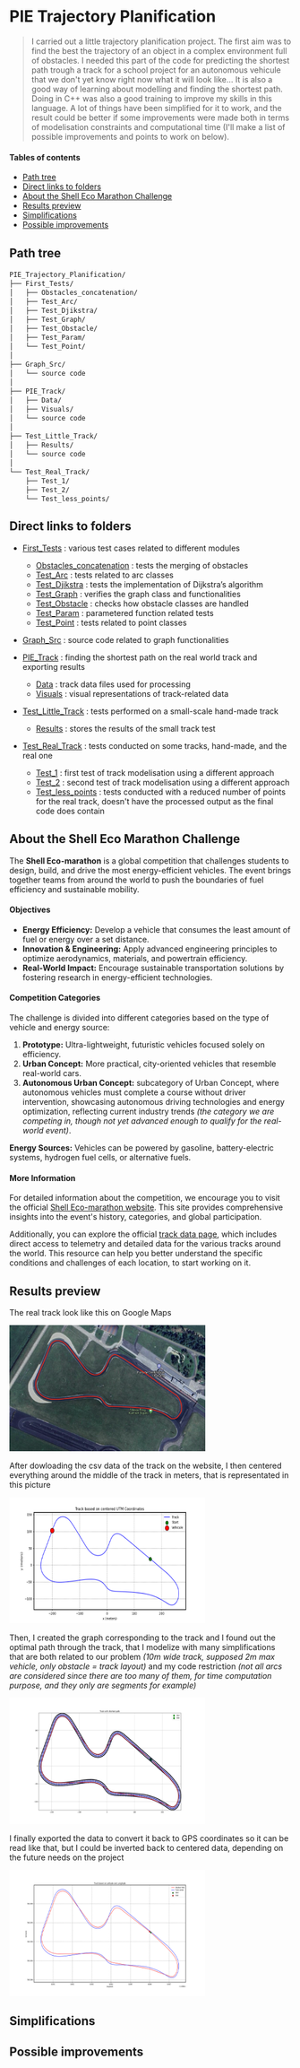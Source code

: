# PIE Trajectory Planification
> I carried out a little trajectory planification project. The first aim was to find the best the trajectory of an object in a complex environment full of obstacles. I needed this part of the code for predicting the shortest path trough a track for a school project for an autonomous vehicule that we don't yet know right now what it will look like… It is also a good way of learning about modelling and finding the shortest path. Doing in C++ was also a good training to improve my skills in this language. A lot of things have been simplified for it to work, and the result could be better if some improvements were made both in terms of modelisation constraints and computational time (I'll make a list of possible improvements and points to work on below).


#### Tables of contents
* [Path tree](#path-tree)
* [Direct links to folders](#direct-links-to-folders)  
* [About the Shell Eco Marathon Challenge](#about-the-shell-eco-marathon-challenge)
* [Results preview](#app-preview)
* [Simplifications](#simplifications)
* [Possible improvements](#possible-improvements)


## Path tree
```
PIE_Trajectory_Planification/
├── First_Tests/
│   ├── Obstacles_concatenation/              
│   ├── Test_Arc/    
│   ├── Test_Djikstra/    
│   ├── Test_Graph/    
│   ├── Test_Obstacle/    
│   ├── Test_Param/    
│   └── Test_Point/
│
├── Graph_Src/
│   └── source code           
│
├── PIE_Track/
│   ├── Data/           
│   ├── Visuals/         
│   └── source code
│  
├── Test_Little_Track/
│   ├── Results/           
│   └── source code 
│
└── Test_Real_Track/
    ├── Test_1/           
    ├── Test_2/         
    └── Test_less_points/    
```


## Direct links to folders  
* [First_Tests](./First_Tests/) : various test cases related to different modules
    * [Obstacles_concatenation](./First_Tests/Obstacles_concatenation/) : tests the merging of obstacles  
    * [Test_Arc](./First_Tests/Test_Arc/) : tests related to arc classes
    * [Test_Djikstra](./First_Tests/Test_Djikstra/) : tests the implementation of Dijkstra’s algorithm  
    * [Test_Graph](./First_Tests/Test_Graph/) : verifies the graph class and functionalities
    * [Test_Obstacle](./First_Tests/Test_Obstacle/) : checks how obstacle classes are handled 
    * [Test_Param](./First_Tests/Test_Param/) : parametered function related tests 
    * [Test_Point](./First_Tests/Test_Point/) : tests related to point classes  

* [Graph_Src](./Graph_Src/) : source code related to graph functionalities  

* [PIE_Track](./PIE_Track/) : finding the shortest path on the real world track and exporting results
    * [Data](./PIE_Track/Data/) : track data files used for processing  
    * [Visuals](./PIE_Track/Visuals/) : visual representations of track-related data 

* [Test_Little_Track](./Test_Little_Track/) : tests performed on a small-scale hand-made track  
    * [Results](./Test_Little_Track/Results/) : stores the results of the small track test

* [Test_Real_Track](./Test_Real_Track/) : tests conducted on some tracks, hand-made, and the real one
    * [Test_1](./Test_Real_Track/Test_1/) : first test of track modelisation using a different approach
    * [Test_2](./Test_Real_Track/Test_2/) : second test of track modelisation using a different approach
    * [Test_less_points](./Test_Real_Track/Test_less_points/) : tests conducted with a reduced number of points for the real track, doesn't have the processed output as the final code does contain


## About the Shell Eco Marathon Challenge
The **Shell Eco-marathon** is a global competition that challenges students to design, build, and drive the most energy-efficient vehicles. The event brings together teams from around the world to push the boundaries of fuel efficiency and sustainable mobility.  

#### Objectives  
- **Energy Efficiency:** Develop a vehicle that consumes the least amount of fuel or energy over a set distance.  
- **Innovation & Engineering:** Apply advanced engineering principles to optimize aerodynamics, materials, and powertrain efficiency.  
- **Real-World Impact:** Encourage sustainable transportation solutions by fostering research in energy-efficient technologies.  

#### Competition Categories  
The challenge is divided into different categories based on the type of vehicle and energy source:  
1. **Prototype:** Ultra-lightweight, futuristic vehicles focused solely on efficiency.  
2. **Urban Concept:** More practical, city-oriented vehicles that resemble real-world cars.  
3. **Autonomous Urban Concept:** subcategory of Urban Concept, where autonomous vehicles must complete a course without driver intervention, showcasing autonomous driving technologies and energy optimization, reflecting current industry trends *(the category we are competing in, though not yet advanced enough to qualify for the real-world event)*.

**Energy Sources:** Vehicles can be powered by gasoline, battery-electric systems, hydrogen fuel cells, or alternative fuels.  

#### More Information
For detailed information about the competition, we encourage you to visit the official [Shell Eco-marathon website](https://www.shellecomarathon.com). This site provides comprehensive insights into the event's history, categories, and global participation.

Additionally, you can explore the official [track data page](https://telemetry.sem-app.com/wiki/doku.php/telemetry_data/tracks), which includes direct access to telemetry and detailed data for the various tracks around the world. This resource can help you better understand the specific conditions and challenges of each location, to start working on it.


## Results preview
The real track look like this on Google Maps

<img src="./PIE_Track/Visuals/Real_Track_Maps.png" alt="login_screen_render" width="350" height="225"/>

After dowloading the csv data of the track on the website, I then centered everything around the middle of the track in meters, that is representated in this picture 

<img src="./PIE_Track/Visuals/track_data_utm.png" alt="login_screen_render" width="350" height="225"/>

Then, I created the graph corresponding to the track and I found out the optimal path through the track, that I modelize with many simplifications that are both related to our problem *(10m wide track, supposed 2m max vehicle, only obstacle = track layout)* and my code restriction *(not all arcs are considered since there are too many of them, for time computation purpose, and they only are segments for example)*

<img src="./PIE_Track/Visuals/track_visual_result.png" alt="login_screen_render" width="350" height="225"/>

I finally exported the data to convert it back to GPS coordinates so it can be read like that, but I could be inverted back to centered data, depending on the future needs on the project 

<img src="./PIE_Track/Visuals/track_visual_lat_long.png" alt="login_screen_render" width="350" height="225"/>

## Simplifications



## Possible improvements
